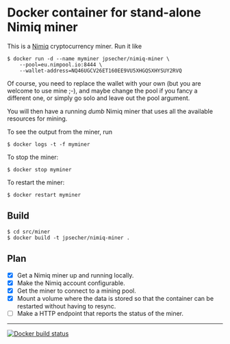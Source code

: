 # Docker container for stand-alone Nimiq miner

This is a [Nimiq](https://nimiq.com) cryptocurrency miner.  Run it like

    $ docker run -d --name myminer jpsecher/nimiq-miner \
        --pool=eu.nimpool.io:8444 \
        --wallet-address=NQ46UGCV26ET160EE9VU5XHGQSXHYSUY2RVQ

Of course, you need to replace the wallet with your own (but you are welcome to use mine ;-), and maybe change the pool if you fancy a different one, or simply go solo and leave out the pool argument.

You will then have a running *dumb* Nimiq miner that uses all the available resources for mining.

To see the output from the miner, run

    $ docker logs -t -f myminer

To stop the miner:

    $ docker stop myminer

To restart the miner:

    $ docker restart myminer

## Build

    $ cd src/miner
    $ docker build -t jpsecher/nimiq-miner .

## Plan

- [x] Get a Nimiq miner up and running locally.
- [x] Make the Nimiq account configurable.
- [x] Get the miner to connect to a mining pool.
- [x] Mount a volume where the data is stored so that the container can be restarted without having to resync.
- [ ] Make a HTTP endpoint that reports the status of the miner.

----

[![Docker build status](https://img.shields.io/docker/build/jpsecher/nimiq-miner.svg)](https://hub.docker.com/r/jpsecher/nimiq-miner/builds/)
